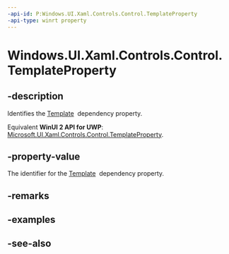 ```yaml
---
-api-id: P:Windows.UI.Xaml.Controls.Control.TemplateProperty
-api-type: winrt property
---
```


<!-- Property syntax
public Windows.UI.Xaml.DependencyProperty TemplateProperty { get; }
-->

# Windows.UI.Xaml.Controls.Control.TemplateProperty

## -description
Identifies the [Template](control_template.md)  dependency property.

Equivalent **WinUI 2 API for UWP**: [Microsoft.UI.Xaml.Controls.Control.TemplateProperty](/windows/winui/api/microsoft.ui.xaml.controls.control.templateproperty).

## -property-value
The identifier for the [Template](control_template.md)  dependency property.

## -remarks

## -examples

## -see-also
